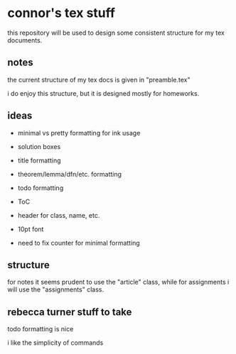 # connor's tex stuff

this repository will be used to design some consistent structure for my tex documents.

## notes
the current structure of my tex docs is given in "preamble.tex"

i do enjoy this structure, but it is designed mostly for homeworks.

## ideas
- minimal vs pretty formatting for ink usage

- solution boxes

- title formatting

- theorem/lemma/dfn/etc. formatting

- todo formatting

- ToC

- header for class, name, etc.

- 10pt font

- need to fix counter for minimal formatting

## structure

for notes it seems prudent to use the "article" class, while for assignments i will use the "assignments" class.

## rebecca turner stuff to take

todo formatting is nice

i like the simplicity of commands